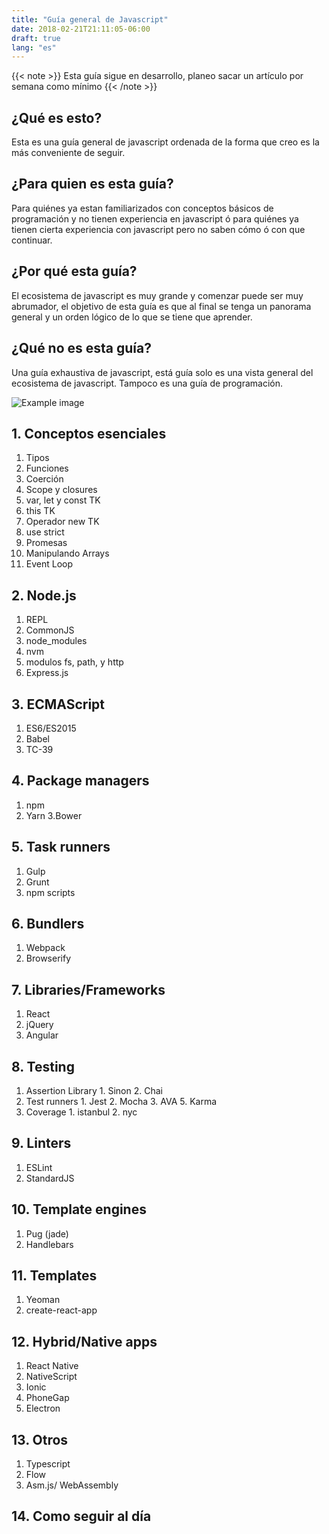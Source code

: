 ```yaml
---
title: "Guía general de Javascript"
date: 2018-02-21T21:11:05-06:00
draft: true
lang: "es"
---
```



{{< note >}}
  Esta guía sigue en desarrollo, planeo sacar un artículo por semana como mínimo
{{< /note >}}


## ¿Qué es esto?
Esta es una guía general de javascript ordenada de la forma que creo es la más conveniente de seguir.

## ¿Para quien es esta guía?
Para quiénes ya estan familiarizados con conceptos básicos de programación y no tienen experiencia en javascript ó para quiénes ya tienen cierta experiencia con javascript pero no saben cómo ó con que continuar.

## ¿Por qué esta guía?
El ecosistema de javascript es muy grande y comenzar puede ser muy abrumador, el objetivo de esta guía es que al final se tenga un panorama general y un orden lógico de lo que se tiene que aprender.

## ¿Qué no es esta guía?
Una guía exhaustiva de javascript, está guía solo es una vista general del ecosistema de javascript. Tampoco es una guía de programación.


![Example image](/js.png)

## 1. Conceptos esenciales
1. Tipos
2. Funciones
3. Coerción
4. Scope y closures
5. var, let y const TK
6. this TK
7. Operador new TK
8. use strict
9. Promesas
10. Manipulando Arrays
11. Event Loop

## 2. Node.js

  1. REPL
  2. CommonJS
  3. node_modules
  4. nvm
  5. modulos fs, path, y http
  6. Express.js

## 3. ECMAScript
  1. ES6/ES2015
  2. Babel
  3. TC-39

## 4. Package managers
  1. npm
  2. Yarn
  3.Bower

## 5. Task runners
  1. Gulp
  2. Grunt
  3. npm scripts

## 6. Bundlers
 1. Webpack
 2. Browserify

## 7. Libraries/Frameworks
  1. React
  2. jQuery
  3. Angular

## 8. Testing
  1. Assertion Library
    1. Sinon
    2. Chai
  1. Test runners
    1. Jest
    2. Mocha
    3. AVA
    5. Karma
  1. Coverage
    1. istanbul
    2. nyc

## 9. Linters
  1. ESLint
  2. StandardJS

## 10. Template engines
  1. Pug (jade)
  2. Handlebars

## 11. Templates
  1. Yeoman
  2. create-react-app

## 12. Hybrid/Native apps
  1. React Native
  2. NativeScript
  3. Ionic
  4. PhoneGap
  5. Electron

## 13. Otros
  1. Typescript
  2. Flow
  4. Asm.js/ WebAssembly

## 14. Como seguir al día